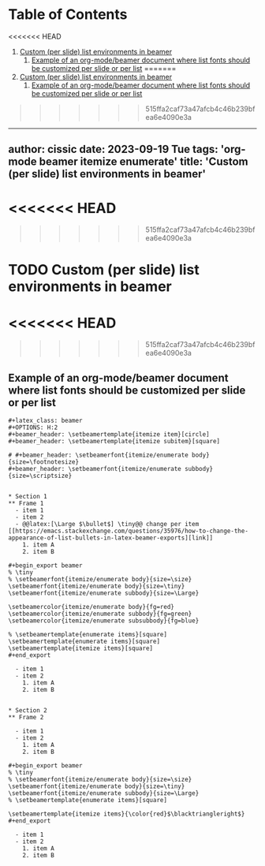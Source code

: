 
# Table of Contents

<<<<<<< HEAD
1.  [Custom (per slide) list environments in beamer](#org4c33060)
    1.  [Example of an org-mode/beamer document where list fonts should be customized per slide or per list](#orga54b0a1)
=======
1.  [Custom (per slide) list environments in beamer](#org380e833)
    1.  [Example of an org-mode/beamer document where list fonts should be customized per slide or per list](#org5ddcc3c)
>>>>>>> 515ffa2caf73a47afcb4c46b239bfea6e4090e3a

---
author: cissic
date: 2023-09-19 Tue
tags: 'org-mode beamer itemize enumerate'
title: 'Custom (per slide) list environments in beamer'
---


<<<<<<< HEAD
<a id="org4c33060"></a>
=======
<a id="org380e833"></a>
>>>>>>> 515ffa2caf73a47afcb4c46b239bfea6e4090e3a

# TODO Custom (per slide) list environments in beamer


<<<<<<< HEAD
<a id="orga54b0a1"></a>
=======
<a id="org5ddcc3c"></a>
>>>>>>> 515ffa2caf73a47afcb4c46b239bfea6e4090e3a

## Example of an org-mode/beamer document where list fonts should be customized per slide or per list

    #+latex_class: beamer
    #+OPTIONS: H:2
    #+beamer_header: \setbeamertemplate{itemize item}[circle]
    #+beamer_header: \setbeamertemplate{itemize subitem}[square]
    
    # #+beamer_header: \setbeamerfont{itemize/enumerate body}{size=\footnotesize}
    #+beamer_header: \setbeamerfont{itemize/enumerate subbody}{size=\scriptsize}
    
    
    * Section 1
    ** Frame 1
      - item 1
      - item 2
      - @@latex:[\Large $\bullet$] \tiny@@ change per item [[https://emacs.stackexchange.com/questions/35976/how-to-change-the-appearance-of-list-bullets-in-latex-beamer-exports][link]]
        1. item A
        2. item B
    
    #+begin_export beamer
    % \tiny
    % \setbeamerfont{itemize/enumerate body}{size=\size}
    \setbeamerfont{itemize/enumerate body}{size=\tiny}
    \setbeamerfont{itemize/enumerate subbody}{size=\Large}
    
    \setbeamercolor{itemize/enumerate body}{fg=red}
    \setbeamercolor{itemize/enumerate subbody}{fg=green}
    \setbeamercolor{itemize/enumerate subsubbody}{fg=blue}
    
    % \setbeamertemplate{enumerate items}[square]
    \setbeamertemplate{enumerate items}[square]
    \setbeamertemplate{itemize items}[square]
    #+end_export
    
      - item 1
      - item 2
        1. item A
        2. item B
    
    
    * Section 2
    ** Frame 2
    
      - item 1
      - item 2
        1. item A
        2. item B
    
    #+begin_export beamer
    % \tiny
    % \setbeamerfont{itemize/enumerate body}{size=\size}
    \setbeamerfont{itemize/enumerate body}{size=\tiny}
    \setbeamerfont{itemize/enumerate subbody}{size=\Large}
    % \setbeamertemplate{enumerate items}[square]
    
    \setbeamertemplate{itemize items}{\color{red}$\blacktriangleright$}
    #+end_export
    
      - item 1
      - item 2
        1. item A
        2. item B

